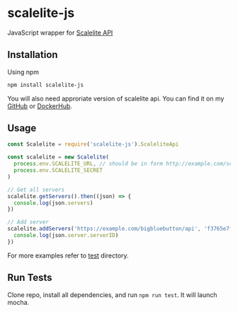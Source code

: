 # scalelite-js

JavaScript wrapper for [Scalelite API](https://github.com/blindsidenetworks/scalelite/pull/289)

## Installation

Using npm

```bash
npm install scalelite-js
```

You will also need approriate version of scalelite api. You can find it on my [GitHub](https://github.com/aakatev/scalelite/tree/develop) or [DockerHub](https://hub.docker.com/r/aakatev/scalelite).

## Usage

```javascript
const Scalelite = require('scalelite-js').ScaleliteApi

const scalelite = new Scalelite(
  process.env.SCALELITE_URL, // should be in form http://example.com/scalelite/api
  process.env.SCALELITE_SECRET
)

// Get all servers
scalelite.getServers().then((json) => {
  console.log(json.servers)
})

// Add server
scalelite.addServers('https://example.com/bigbluebutton/api', 'f3765e7f5e805c8911046ea5d2ad40ba7bea35355d56dfa3').then((json) => {
  console.log(json.server.serverID)
})
```

For more examples refer to [test](test) directory.


## Run Tests

Clone repo, install all dependencies, and run `npm run test`. It will launch mocha.